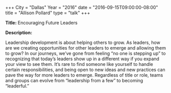 +++
City = "Dallas"
Year = "2016"
date = "2016-09-15T09:00:00-08:00"
title = "Allison Pollard"
type = "talk"
+++

**Title:** Encouraging Future Leaders

**Description:**

Leadership development is about helping others to grow. As leaders, how are we creating opportunities for other leaders to emerge and allowing them to grow? In our journeys, we’ve gone from feeling “no one is stepping up” to recognizing that today’s leaders show up in a different way if you expand your view to see them. It’s rare to find someone like yourself to handle certain responsibilities, and being open to new ideas and new practices can pave the way for more leaders to emerge. Regardless of title or role, teams and groups can evolve from “leadership from a few” to becoming “leaderful.”
